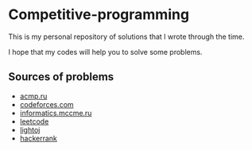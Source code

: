 # Competitive-programming

This is my personal repository of solutions that I wrote through the time.

I hope that my codes will help you to solve some problems.

## Sources of problems
* [acmp.ru](https://acmp.ru/)
* [codeforces.com](http://codeforces.com/)
* [informatics.mccme.ru](http://informatics.mccme.ru/)
* [leetcode](https://leetcode.com/)
* [lightoj](http://lightoj.com/login_main.php)
* [hackerrank](https://www.hackerrank.com/)
